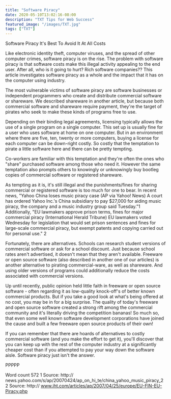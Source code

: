 ```yaml
---
title: "Software Piracy"
date: 2020-05-10T13:02:16-08:00
description: "TXT Tips for Web Success"
featured_image: "/images/TXT.jpg"
tags: ["TXT"]
---
```


Software Piracy
It's Best To Avoid It At All Costs

Like electronic identity theft, computer viruses, and the spread of other computer crimes, software piracy is on the rise. The problem with software piracy is that software costs make this illegal activity appealing to the end user. After all, who is it going to hurt? Rich software companies?? This article investigates software piracy as a whole and the impact that it has on the computer using industry.

The most vulnerable victims of software piracy are software businesses or independent programmers who create and distribute commercial software or shareware. We described shareware in another article, but because both commercial software and shareware require payment, they're the target of pirates who seek to make these kinds of programs free to use. 

Depending on their binding legal agreements, licensing typically allows the use of a single program on a single computer. This set up is usually fine for a user who uses software at home on one computer. But in an environment where there are five, ten, twenty or more computers, buying a license for each computer can be down-right costly. So costly that the temptation to pirate a little software here and there can be pretty tempting.

Co-workers are familiar with this temptation and they're often the ones who "share" purchased software among those who need it. However the same temptation also prompts others to knowingly or unknowingly buy bootleg copies of commercial software or registered shareware.  

As tempting as it is, it's still illegal and the punishments/fines for sharing commercial or registered software is too much for one to bear. In recent news, "Yahoo China loses music piracy case (AP via Yahoo! News) A court has ordered Yahoo Inc.'s China subsidiary to pay $27,000 for aiding music piracy, the company and a music industry group said Tuesday."1 Additionally, "EU lawmakers approve prison terms, fines for major commercial piracy (International Herald Tribune) EU lawmakers voted Wednesday for legislation that would set prison sentences and fines for large-scale commercial piracy, but exempt patents and copying carried out for personal use." 2

Fortunately, there are alternatives. Schools can research student versions of commercial software or ask for a school discount. Just because school rates aren't advertised, it doesn't mean that they aren't available.  Freeware or open source software (also described in another one of our articles) is another alternative to pirating commercial-ware, as well as shareware. And using older versions of programs could additionally reduce the costs associated with commercial versions.

Up until recently, public opinion held little faith in freeware or open source software - often regarding it as low-quality knock-off's of better known commercial products. But if you take a good look at what's being offered at no cost, you may be in for a big surprise. The quality of today's freeware and open source software created a strong rift among the commercial community and it's literally driving the competition bananas! So much so, that even some well known software development corporations have joined the cause and built a few freeware open source products of their own!

If you can remember that there are hoards of alternatives to costly commercial software (and you make the effort to get it), you'll discover that you can keep up with the rest of the computer industry at a significantly cheaper cost than if you attempted to pay your way down the software aisle. Software piracy just isn't the answer. 

PPPPP

Word count 572
1 Source: http:// news.yahoo.com/s/ap/20070424/ap_on_hi_te/china_yahoo_music_piracy_2
2 Source: http:// www.iht.com/articles/ap/2007/04/25/europe/EU-FIN-EU-Piracy.php

